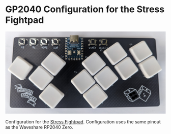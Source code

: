# GP2040 Configuration for the Stress Fightpad

![Stress Fightpad](assets/stress-00.jpg)

Configuration for the [Stress Fightpad](https://github.com/GroooveBob/Stress). Configuration uses the same pinout as the Waveshare RP2040 Zero.

